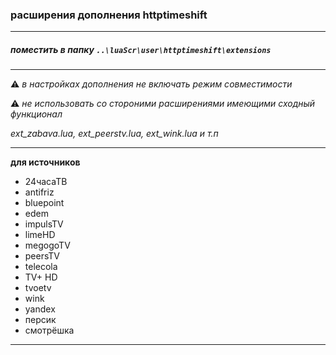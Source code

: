 ### расширения дополнения httptimeshift

---

##### поместить в папку _`..\luaScr\user\httptimeshift\extensions`_

---

⚠ _в настройках дополнения не включать режим совместимости_

⚠ _не использовать со стороними расширениями имеющими сходный функционал_

_ext_zabava.lua, ext_peerstv.lua, ext_wink.lua и т.п_

---

**для источников**
- 24часаТВ
- antifriz
- bluepoint
- edem
- impulsTV
- limeHD
- megogoTV
- peersTV
- telecola
- TV+ HD
- tvoetv
- wink
- yandex
- персик
- смотрёшка

---
